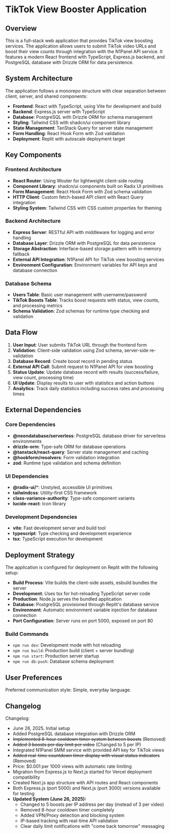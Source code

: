 # TikTok View Booster Application

## Overview

This is a full-stack web application that provides TikTok view boosting services. The application allows users to submit TikTok video URLs and boost their view counts through integration with the N1Panel API service. It features a modern React frontend with TypeScript, Express.js backend, and PostgreSQL database with Drizzle ORM for data persistence.

## System Architecture

The application follows a monorepo structure with clear separation between client, server, and shared components:

- **Frontend**: React with TypeScript, using Vite for development and build
- **Backend**: Express.js server with TypeScript
- **Database**: PostgreSQL with Drizzle ORM for schema management
- **Styling**: Tailwind CSS with shadcn/ui component library
- **State Management**: TanStack Query for server state management
- **Form Handling**: React Hook Form with Zod validation
- **Deployment**: Replit with autoscale deployment target

## Key Components

### Frontend Architecture
- **React Router**: Using Wouter for lightweight client-side routing
- **Component Library**: shadcn/ui components built on Radix UI primitives
- **Form Management**: React Hook Form with Zod schema validation
- **HTTP Client**: Custom fetch-based API client with React Query integration
- **Styling System**: Tailwind CSS with CSS custom properties for theming

### Backend Architecture
- **Express Server**: RESTful API with middleware for logging and error handling
- **Database Layer**: Drizzle ORM with PostgreSQL for data persistence
- **Storage Abstraction**: Interface-based storage pattern with in-memory fallback
- **External API Integration**: N1Panel API for TikTok view boosting services
- **Environment Configuration**: Environment variables for API keys and database connection

### Database Schema
- **Users Table**: Basic user management with username/password
- **TikTok Boosts Table**: Tracks boost requests with status, view counts, and processing metrics
- **Schema Validation**: Zod schemas for runtime type checking and validation

## Data Flow

1. **User Input**: User submits TikTok URL through the frontend form
2. **Validation**: Client-side validation using Zod schema, server-side re-validation
3. **Database Record**: Create boost record in pending status
4. **External API Call**: Submit request to N1Panel API for view boosting
5. **Status Update**: Update database record with results (success/failure, view count, processing time)
6. **UI Update**: Display results to user with statistics and action buttons
7. **Analytics**: Track daily statistics including success rates and processing times

## External Dependencies

### Core Dependencies
- **@neondatabase/serverless**: PostgreSQL database driver for serverless environments
- **drizzle-orm**: Type-safe ORM for database operations
- **@tanstack/react-query**: Server state management and caching
- **@hookform/resolvers**: Form validation integration
- **zod**: Runtime type validation and schema definition

### UI Dependencies
- **@radix-ui/***: Unstyled, accessible UI primitives
- **tailwindcss**: Utility-first CSS framework
- **class-variance-authority**: Type-safe component variants
- **lucide-react**: Icon library

### Development Dependencies
- **vite**: Fast development server and build tool
- **typescript**: Type checking and development experience
- **tsx**: TypeScript execution for development

## Deployment Strategy

The application is configured for deployment on Replit with the following setup:

- **Build Process**: Vite builds the client-side assets, esbuild bundles the server
- **Development**: Uses tsx for hot-reloading TypeScript server code
- **Production**: Node.js serves the bundled application
- **Database**: PostgreSQL provisioned through Replit's database service
- **Environment**: Automatic environment variable injection for database connection
- **Port Configuration**: Server runs on port 5000, exposed on port 80

### Build Commands
- `npm run dev`: Development mode with hot reloading
- `npm run build`: Production build (client + server bundling)
- `npm run start`: Production server startup
- `npm run db:push`: Database schema deployment

## User Preferences

Preferred communication style: Simple, everyday language.

## Changelog

Changelog:
- June 26, 2025. Initial setup
- Added PostgreSQL database integration with Drizzle ORM
- ~~Implemented 8-hour cooldown timer system between boosts~~ (Removed)
- ~~Added 3 boosts per day limit per video~~ (Changed to 5 per IP)
- Integrated N1Panel SMM service with provided API key for TikTok views
- ~~Added real-time countdown timer display with visual status indicators~~ (Removed)
- Price: $0.001 per 1000 views with automatic rate limiting
- Migration from Express.js to Next.js started for Vercel deployment compatibility
- Created Next.js app structure with API routes and React components
- Both Express.js (port 5000) and Next.js (port 3000) versions available for testing
- **Updated System (June 26, 2025):**
  - Changed to 5 boosts per IP address per day (instead of 3 per video)
  - Removed 8-hour cooldown timer completely
  - Added VPN/Proxy detection and blocking system
  - IP-based tracking with real-time API validation
  - Clear daily limit notifications with "come back tomorrow" messaging
